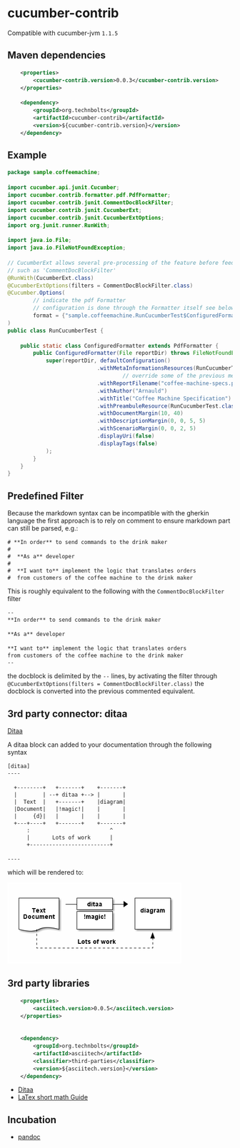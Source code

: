 cucumber-contrib
================

Compatible with cucumber-jvm `1.1.5`


Maven dependencies
------------------

```xml
    <properties>
        <cucumber-contrib.version>0.0.3</cucumber-contrib.version>
    </properties>

    <dependency>
        <groupId>org.technbolts</groupId>
        <artifactId>cucumber-contrib</artifactId>
        <version>${cucumber-contrib.version}</version>
    </dependency>
```

Example
-------

```java
package sample.coffeemachine;

import cucumber.api.junit.Cucumber;
import cucumber.contrib.formatter.pdf.PdfFormatter;
import cucumber.contrib.junit.CommentDocBlockFilter;
import cucumber.contrib.junit.CucumberExt;
import cucumber.contrib.junit.CucumberExtOptions;
import org.junit.runner.RunWith;

import java.io.File;
import java.io.FileNotFoundException;

// CucumberExt allows several pre-processing of the feature before feeding Cucumber
// such as 'CommentDocBlockFilter'
@RunWith(CucumberExt.class)
@CucumberExtOptions(filters = CommentDocBlockFilter.class)
@Cucumber.Options(
        // indicate the pdf Formatter
        // configuration is done through the Formatter itself see below
        format = {"sample.coffeemachine.RunCucumberTest$ConfiguredFormatter:target/pdf"}
)
public class RunCucumberTest {

    public static class ConfiguredFormatter extends PdfFormatter {
        public ConfiguredFormatter(File reportDir) throws FileNotFoundException {
            super(reportDir, defaultConfiguration()
                            .withMetaInformationsResources(RunCucumberTest.class, "00-meta.properties")
                                    // override some of the previous meta infomations
                            .withReportFilename("coffee-machine-specs.pdf")
                            .withAuthor("Arnauld")
                            .withTitle("Coffee Machine Specification")
                            .withPreambuleResource(RunCucumberTest.class, "00-preambule.md")
                            .withDocumentMargin(10, 40)
                            .withDescriptionMargin(0, 0, 5, 5)
                            .withScenarioMargin(0, 0, 2, 5)
                            .displayUri(false)
                            .displayTags(false)
            );
        }
    }
}
```


Predefined Filter
-----------------

Because the markdown syntax can be incompatible with the gherkin language the first approach is to rely on comment
to ensure markdown part can still be parsed, e.g.:

```gherkin
# **In order** to send commands to the drink maker
#
#  **As a** developer
#
#  **I want to** implement the logic that translates orders
#  from customers of the coffee machine to the drink maker
```

This is roughly equivalent to the following with the `CommentDocBlockFilter` filter

```
--
**In order** to send commands to the drink maker

**As a** developer

**I want to** implement the logic that translates orders
from customers of the coffee machine to the drink maker
--
```

the docblock is delimited by the `--` lines, by activating the filter through
`@CucumberExtOptions(filters = CommentDocBlockFilter.class)` the docblock is
converted into the previous commented equivalent.


3rd party connector: ditaa
--------------------------

[Ditaa](http://ditaa.sourceforge.net/#usage)

A ditaa block can added to your documentation through the following syntax

```
[ditaa]
----

  +--------+   +-------+    +-------+
  |        | --+ ditaa +--> |       |
  |  Text  |   +-------+    |diagram|
  |Document|   |!magic!|    |       |
  |     {d}|   |       |    |       |
  +---+----+   +-------+    +-------+
      :                         ^
      |       Lots of work      |
      +-------------------------+

----
```

which will be rendered to:

![ditaa first rendering](doc/images/ditaa-first.png)


3rd party libraries
-------------------

```xml
    <properties>
        <asciitech.version>0.0.5</asciitech.version>
    </properties>


    <dependency>
        <groupId>org.technbolts</groupId>
        <artifactId>asciitech</artifactId>
        <classifier>third-parties</classifier>
        <version>${asciitech.version}</version>
    </dependency>
```

* [Ditaa](http://ditaa.sourceforge.net/#usage)
* [LaTex short math Guide](ftp://ftp.ams.org/ams/doc/amsmath/short-math-guide.pdf)

Incubation
----------

* [pandoc](http://johnmacfarlane.net/pandoc/README.html#pandocs-markdown)
